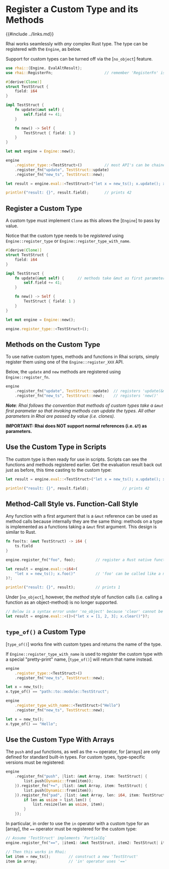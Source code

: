 Register a Custom Type and its Methods
=====================================

{{#include ../links.md}}

Rhai works seamlessly with _any_ complex Rust type.  The type can be registered with the `Engine`, as below.

Support for custom types can be turned off via the [`no_object`] feature.

```rust
use rhai::{Engine, EvalAltResult};
use rhai::RegisterFn;                       // remember 'RegisterFn' is needed

#[derive(Clone)]
struct TestStruct {
    field: i64
}

impl TestStruct {
    fn update(&mut self) {
        self.field += 41;
    }

    fn new() -> Self {
        TestStruct { field: 1 }
    }
}

let mut engine = Engine::new();

engine
    .register_type::<TestStruct>()          // most API's can be chained up
    .register_fn("update", TestStruct::update)
    .register_fn("new_ts", TestStruct::new);

let result = engine.eval::<TestStruct>("let x = new_ts(); x.update(); x")?;

println!("result: {}", result.field);       // prints 42
```


Register a Custom Type
---------------------

A custom type must implement `Clone` as this allows the [`Engine`] to pass by value.

Notice that the custom type needs to be _registered_ using `Engine::register_type`
or `Engine::register_type_with_name`.

```rust
#[derive(Clone)]
struct TestStruct {
    field: i64
}

impl TestStruct {
    fn update(&mut self) {      // methods take &mut as first parameter
        self.field += 41;
    }

    fn new() -> Self {
        TestStruct { field: 1 }
    }
}

let mut engine = Engine::new();

engine.register_type::<TestStruct>();
```


Methods on the Custom Type
-------------------------

To use native custom types, methods and functions in Rhai scripts, simply register them
using one of the `Engine::register_XXX` API.

Below, the `update` and `new` methods are registered using `Engine::register_fn`.

```rust
engine
    .register_fn("update", TestStruct::update)  // registers 'update(&mut TestStruct)'
    .register_fn("new_ts", TestStruct::new);    // registers 'new()'
```

***Note**: Rhai follows the convention that methods of custom types take a `&mut` first parameter
so that invoking methods can update the types. All other parameters in Rhai are passed by value (i.e. clones).*

**IMPORTANT: Rhai does NOT support normal references (i.e. `&T`) as parameters.**


Use the Custom Type in Scripts
-----------------------------

The custom type is then ready for use in scripts.  Scripts can see the functions and methods registered earlier.
Get the evaluation result back out just as before, this time casting to the custom type:

```rust
let result = engine.eval::<TestStruct>("let x = new_ts(); x.update(); x")?;

println!("result: {}", result.field);               // prints 42
```


Method-Call Style vs. Function-Call Style
----------------------------------------

Any function with a first argument that is a `&mut` reference can be used
as method calls because internally they are the same thing: methods on a type is
implemented as a functions taking a `&mut` first argument.
This design is similar to Rust.

```rust
fn foo(ts: &mut TestStruct) -> i64 {
    ts.field
}

engine.register_fn("foo", foo);         // register a Rust native function

let result = engine.eval::<i64>(
    "let x = new_ts(); x.foo()"         // 'foo' can be called like a method on 'x'
)?;

println!("result: {}", result);         // prints 1
```

Under [`no_object`], however, the _method_ style of function calls
(i.e. calling a function as an object-method) is no longer supported.

```rust
// Below is a syntax error under 'no_object' because 'clear' cannot be called in method style.
let result = engine.eval::<()>("let x = [1, 2, 3]; x.clear()")?;
```


`type_of()` a Custom Type
-------------------------

[`type_of()`] works fine with custom types and returns the name of the type.

If `Engine::register_type_with_name` is used to register the custom type
with a special "pretty-print" name, [`type_of()`] will return that name instead.

```rust
engine
    .register_type::<TestStruct>()
    .register_fn("new_ts", TestStruct::new);

let x = new_ts();
x.type_of() == "path::to::module::TestStruct";

engine
    .register_type_with_name::<TestStruct>("Hello")
    .register_fn("new_ts", TestStruct::new);

let x = new_ts();
x.type_of() == "Hello";
```


Use the Custom Type With Arrays
------------------------------

The `push` and `pad` functions, as well as the `+=` operator, for [arrays] are only defined for
standard built-in types. For custom types, type-specific versions must be registered:

```rust
engine
    .register_fn("push", |list: &mut Array, item: TestStruct| {
        list.push(Dynamic::from(item));
    }).register_fn("+=", |list: &mut Array, item: TestStruct| {
        list.push(Dynamic::from(item));
    }).register_fn("pad", |list: &mut Array, len: i64, item: TestStruct| {
        if len as usize > list.len() {
            list.resize(len as usize, item);
        }
    });
```

In particular, in order to use the `in` operator with a custom type for an [array],
the `==` operator must be registered for the custom type:

```rust
// Assume 'TestStruct' implements `PartialEq`
engine.register_fn("==", |item1: &mut TestStruct, item2: TestStruct| item1 == item2);

// Then this works in Rhai:
let item = new_ts();        // construct a new 'TestStruct'
item in array;              // 'in' operator uses '=='
```
